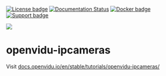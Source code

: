 [![License badge](https://img.shields.io/badge/license-Apache2-orange.svg)](http://www.apache.org/licenses/LICENSE-2.0)
[![Documentation Status](https://readthedocs.org/projects/openvidu/badge/?version=stable)](https://docs.openvidu.io/en/stable/?badge=stable)
[![Docker badge](https://img.shields.io/docker/pulls/openvidu/openvidu-server-kms.svg)](https://hub.docker.com/r/openvidu/openvidu-server-kms)
[![Support badge](https://img.shields.io/badge/support-sof-yellowgreen.svg)](https://openvidu.discourse.group/)

[![][OpenViduLogo]](http://openvidu.io)

openvidu-ipcameras
===

Visit [docs.openvidu.io/en/stable/tutorials/openvidu-ipcameras/](http://docs.openvidu.io/en/stable/tutorials/openvidu-ipcameras/)

[OpenViduLogo]: https://secure.gravatar.com/avatar/5daba1d43042f2e4e85849733c8e5702?s=120